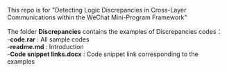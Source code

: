 This repo is for "Detecting Logic Discrepancies in Cross-Layer Communications within the WeChat Mini-Program Framework"

The folder **Discrepancies** contains the examples of Discrepancies codes：  
    -**code.rar**  : All sample codes  
    -**readme.md** : Introduction  
    -**Code snippet links.docx** : Code snippet link corresponding to the examples  
